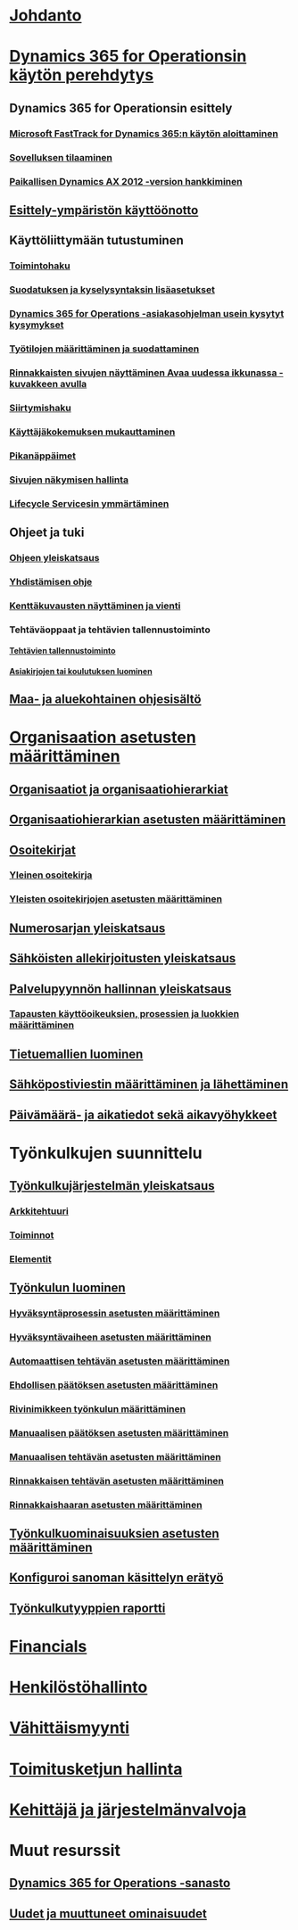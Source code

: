 # [Johdanto](index.md)

# [Dynamics 365 for Operationsin käytön perehdytys](get-started/onboarding-home.md)
## Dynamics 365 for Operationsin esittely
### [Microsoft FastTrack for Dynamics 365:n käytön aloittaminen](get-started/fasttrack-dynamics-365-overview.md)
### [Sovelluksen tilaaminen](/dynamics365/operations/dev-itpro/dev-tools/sign-up-preview-subscription?toc=/dynamics365/operations/toc.json)
### [Paikallisen Dynamics AX 2012 -version hankkiminen](/dynamics365/operations/dev-itpro/deployment/csp-download-customersource?toc=/dynamics365/operations/toc.json)
## [Esittely-ympäristön käyttöönotto](/dynamics365/operations/dev-itpro/deployment/deploy-demo-environment?toc=/dynamics365/operations/toc.json)

## Käyttöliittymään tutustuminen
### [Toimintohaku](get-started/action-search.md)
### [Suodatuksen ja kyselysyntaksin lisäasetukset](get-started/advanced-filtering-query-options.md)
### [Dynamics 365 for Operations -asiakasohjelman usein kysytyt kysymykset](get-started/client-faq.md)
### [Työtilojen määrittäminen ja suodattaminen](get-started/configure-filter-workspaces.md)
### [Rinnakkaisten sivujen näyttäminen Avaa uudessa ikkunassa -kuvakkeen avulla](get-started/display-pages-side-by-side.md)
### [Siirtymishaku](get-started/navigation-search.md)
### [Käyttäjäkokemuksen mukauttaminen](get-started/personalize-user-experience.md)
### [Pikanäppäimet](get-started/shortcut-keys.md)
### [Sivujen näkymisen hallinta](get-started/window-management.md)
### [Lifecycle Servicesin ymmärtäminen](/dynamics365/operations/dev-itpro/lifecycle-services/lcs-works-lcs?toc=/dynamics365/operations/toc.json)

## Ohjeet ja tuki
### [Ohjeen yleiskatsaus](/dynamics365/operations/dev-itpro/get-started/help-overview?toc=/dynamics365/operations/toc.json)
### [Yhdistämisen ohje](/dynamics365/operations/dev-itpro/get-started/help-connect?toc=/dynamics365/operations/toc.json)
### [Kenttäkuvausten näyttäminen ja vienti](get-started/view-export-field-descriptions.md)

### Tehtäväoppaat ja tehtävien tallennustoiminto
#### [Tehtävien tallennustoiminto](/dynamics365/operations/dev-itpro/user-interface/task-recorder?toc=/dynamics365/operations/toc.json)
#### [Asiakirjojen tai koulutuksen luominen](/dynamics365/operations/dev-itpro/user-interface/task-recorder?toc=/dynamics365/operations/toc.json)

## [Maa- ja aluekohtainen ohjesisältö](/dynamics365/operations/dev-itpro/lcs-solutions/country-region?toc=/dynamics365/operations/toc.json)

# [Organisaation asetusten määrittäminen](organization-administration/organization-administration-home-page.md)
## [Organisaatiot ja organisaatiohierarkiat](organization-administration/organizations-organizational-hierarchies.md)
## [Organisaatiohierarkian asetusten määrittäminen](organization-administration/plan-organizational-hierarchy.md)
## [Osoitekirjat](organization-administration/qa-address-books.md)
### [Yleinen osoitekirja](organization-administration/overview-global-address-book.md)
### [Yleisten osoitekirjojen asetusten määrittäminen](organization-administration/plan-configuration-global-address-book-additional-address-books.md)
## [Numerosarjan yleiskatsaus](organization-administration/number-sequence-overview.md)
## [Sähköisten allekirjoitusten yleiskatsaus](organization-administration/electronic-signature-overview.md)
## [Palvelupyynnön hallinnan yleiskatsaus](organization-administration/cases.md)
### [Tapausten käyttöoikeuksien, prosessien ja luokkien määrittäminen](organization-administration/plan-case-management.md)
## [Tietuemallien luominen](organization-administration/record-templates.md)
## [Sähköpostiviestin määrittäminen ja lähettäminen](organization-administration/configure-email.md)
## [Päivämäärä- ja aikatiedot sekä aikavyöhykkeet](organization-administration/date-time-zones.md)

# Työnkulkujen suunnittelu
## [Työnkulkujärjestelmän yleiskatsaus](organization-administration/overview-workflow-system.md)
### [Arkkitehtuuri](organization-administration/workflow-system-architecture.md)
### [Toiminnot](organization-administration/workflow-actions.md)
### [Elementit](organization-administration/workflow-elements.md)
## [Työnkulun luominen](organization-administration/create-workflow.md)
### [Hyväksyntäprosessin asetusten määrittäminen](organization-administration/configure-approval-process-workflow.md)
### [Hyväksyntävaiheen asetusten määrittäminen](organization-administration/configure-approval-step-workflow.md)
### [Automaattisen tehtävän asetusten määrittäminen](organization-administration/configure-automated-task-workflow.md)
### [Ehdollisen päätöksen asetusten määrittäminen](organization-administration/configure-conditional-decision-workflow.md)
### [Rivinimikkeen työnkulun määrittäminen](organization-administration/configure-line-item-workflow.md)
### [Manuaalisen päätöksen asetusten määrittäminen](organization-administration/configure-manual-decision-workflow.md)
### [Manuaalisen tehtävän asetusten määrittäminen](organization-administration/configure-manual-task-workflow.md)
### [Rinnakkaisen tehtävän asetusten määrittäminen](organization-administration/configure-parallel-activity-workflow.md)
### [Rinnakkaishaaran asetusten määrittäminen](organization-administration/configure-parallel-branch-workflow.md)
## [Työnkulkuominaisuuksien asetusten määrittäminen](organization-administration/configure-workflow-properties.md)
## [Konfiguroi sanoman käsittelyn erätyö](organization-administration/workflow-batch-job-critical.md)
## [Työnkulkutyyppien raportti](organization-administration/workflow-types-report.md)

# [Financials](/dynamics365/operations/financials/index)

# [Henkilöstöhallinto](/dynamics365/operations/human-resources/index)

# [Vähittäismyynti](/dynamics365/operations/retail/index)

# [Toimitusketjun hallinta](/dynamics365/operations/supply-chain/index)

# [Kehittäjä ja järjestelmänvalvoja](/dynamics365/operations/dev-itpro/index)

# Muut resurssit
## [Dynamics 365 for Operations -sanasto](get-started/glossary.md)
## [Uudet ja muuttuneet ominaisuudet](/dynamics365/operations/dev-itpro/get-started/whats-new-changed?toc=/dynamics365/operations/toc.json)

